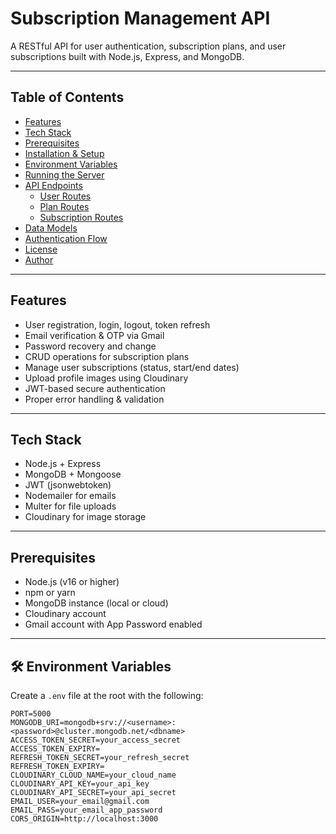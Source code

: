 # Subscription Management API

A RESTful API for user authentication, subscription plans, and user subscriptions built with Node.js, Express, and MongoDB.

---

## Table of Contents

- [Features](#features)  
- [Tech Stack](#tech-stack)  
- [Prerequisites](#prerequisites)  
- [Installation & Setup](#installation--setup)  
- [Environment Variables](#environment-variables)  
- [Running the Server](#running-the-server)  
- [API Endpoints](#api-endpoints)  
  - [User Routes](#user-routes)  
  - [Plan Routes](#plan-routes)  
  - [Subscription Routes](#subscription-routes)  
- [Data Models](#data-models)  
- [Authentication Flow](#authentication-flow)  
- [License](#license)  
- [Author](#author)  

---

## Features

- User registration, login, logout, token refresh  
- Email verification & OTP via Gmail  
- Password recovery and change  
- CRUD operations for subscription plans  
- Manage user subscriptions (status, start/end dates)  
- Upload profile images using Cloudinary  
- JWT-based secure authentication  
- Proper error handling & validation  

---

## Tech Stack

- Node.js + Express  
- MongoDB + Mongoose  
- JWT (jsonwebtoken)  
- Nodemailer for emails  
- Multer for file uploads  
- Cloudinary for image storage  

---

## Prerequisites

- Node.js (v16 or higher)  
- npm or yarn  
- MongoDB instance (local or cloud)  
- Cloudinary account  
- Gmail account with App Password enabled  

---

## 🛠️ Environment Variables

Create a `.env` file at the root with the following:

```env
PORT=5000
MONGODB_URI=mongodb+srv://<username>:<password>@cluster.mongodb.net/<dbname>
ACCESS_TOKEN_SECRET=your_access_secret
ACCESS_TOKEN_EXPIRY=
REFRESH_TOKEN_SECRET=your_refresh_secret
REFRESH_TOKEN_EXPIRY=
CLOUDINARY_CLOUD_NAME=your_cloud_name
CLOUDINARY_API_KEY=your_api_key
CLOUDINARY_API_SECRET=your_api_secret
EMAIL_USER=your_email@gmail.com
EMAIL_PASS=your_email_app_password
CORS_ORIGIN=http://localhost:3000
